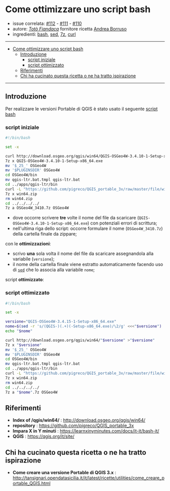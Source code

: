 # Come ottimizzare uno script bash

- issue correlata: [#112](https://github.com/opendatasicilia/tansignari/issues/112) - [#111](https://github.com/opendatasicilia/tansignari/issues/111) - [#110](https://github.com/opendatasicilia/tansignari/issues/110)
- autore:  _[Totò Fiandaca](https://twitter.com/totofiandaca?lang=it)_ fornitore ricetta [Andrea Borruso](https://twitter.com/aborruso)
- ingredienti: [bash](https://it.wikipedia.org/wiki/Bash), [sed](https://it.wikipedia.org/wiki/Sed_(Unix)), [7z](https://manpages.debian.org/jessie/p7zip-full/7za.1.en.html), [curl](https://curl.haxx.se/)
  
---

<!-- TOC -->

- [Come ottimizzare uno script bash](#come-ottimizzare-uno-script-bash)
  - [Introduzione](#introduzione)
    - [script iniziale](#script-iniziale)
    - [script ottimizzato](#script-ottimizzato)
  - [Riferimenti](#riferimenti)
  - [Chi ha cucinato questa ricetta o ne ha tratto ispirazione](#chi-ha-cucinato-questa-ricetta-o-ne-ha-tratto-ispirazione)

<!-- /TOC -->

---

## Introduzione

Per realizzare le versioni Portable di QGIS è stato usato il seguente [script bash](https://github.com/pigreco/QGIS_portable_3x/blob/master/script.sh)

### script iniziale

```bash
#!/bin/bash

set -x

curl http://download.osgeo.org/qgis/win64/QGIS-OSGeo4W-3.4.10-1-Setup-x86_64.exe >QGIS-OSGeo4W-3.4.10-1-Setup-x86_64.exe
7z x QGIS-OSGeo4W-3.4.10-1-Setup-x86_64.exe
mv '$_25_' OSGeo4W
mv '$PLUGINSDIR' OSGeo4W
cd OSGeo4W/bin
mv qgis-ltr.bat.tmpl qgis-ltr.bat
cd ../apps/qgis-ltr/bin
curl -L "https://github.com/pigreco/QGIS_portable_3x/raw/master/file/win64/win64.zip" >win64.zip
7z x win64.zip
rm win64.zip
cd ../../../../
7z a OSGeo4W_3410.7z OSGeo4W
```

- dove occorre scrivere **tre** volte il nome del file da scaricare (`QGIS-OSGeo4W-3.4.10-1-Setup-x86_64.exe`) con potenziali errori di scrittura;
- nell'ultima riga dello script: occorre formulare il nome (`OSGeo4W_3410.7z`) della cartella finale da zippare;

con le **ottimizzazioni**:
- scrivo **una** sola volta il nome del file da scaricare assegnandola alla variabile (`versione`);
- il nome della cartella finale viene estratto automaticamente facendo uso di [`sed`](https://it.wikipedia.org/wiki/Sed_(Unix)) che lo associa alla variabile `nome`;

script **ottimizzato**:

### script ottimizzato

```bash
#!/bin/bash

set -x

versione="QGIS-OSGeo4W-3.4.15-1-Setup-x86_64.exe"
nome=$(sed -r 's/(QGIS-)(.+)(-Setup-x86_64.exe)/\2/g' <<<"$versione")
echo "$nome"

curl http://download.osgeo.org/qgis/win64/"$versione" >"$versione"
7z x "$versione"
mv '$_25_' OSGeo4W
mv '$PLUGINSDIR' OSGeo4W
cd OSGeo4W/bin
mv qgis-ltr.bat.tmpl qgis-ltr.bat
cd ../apps/qgis-ltr/bin
curl -L "https://github.com/pigreco/QGIS_portable_3x/raw/master/file/win64/win64.zip" >win64.zip
7z x win64.zip
rm win64.zip
cd ../../../../
7z a "$nome".7z OSGeo4W
```

## Riferimenti
- **Index of /qgis/win64/** : http://download.osgeo.org/qgis/win64/
- **repository** : https://github.com/pigreco/QGIS_portable_3x
- **Impara X in Y minuti** : https://learnxinyminutes.com/docs/it-it/bash-it/
- **QGIS** : https://qgis.org/it/site/

## Chi ha cucinato questa ricetta o ne ha tratto ispirazione

- **Come creare una versione Portable di QGIS 3.x** : http://tansignari.opendatasicilia.it/it/latest/ricette/utilities/come_creare_portable_QGIS.html
